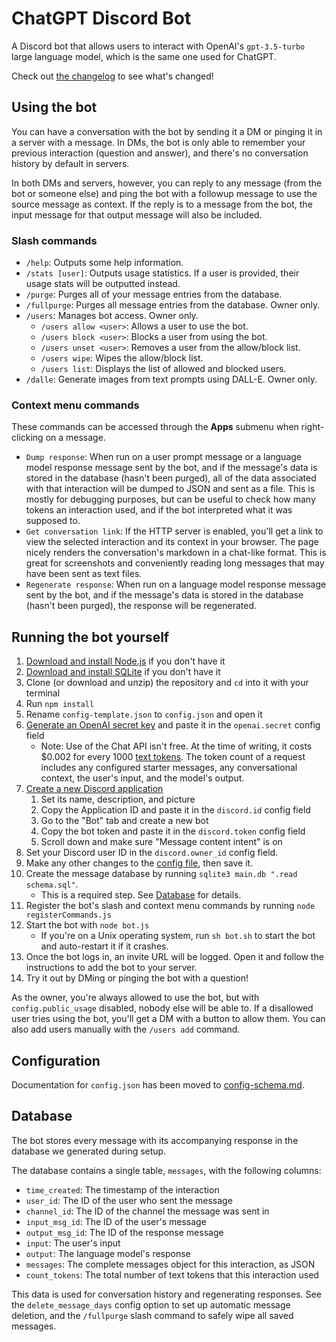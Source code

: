 
# ChatGPT Discord Bot
A Discord bot that allows users to interact with OpenAI's `gpt-3.5-turbo` large language model, which is the same one used for ChatGPT.

Check out [the changelog](/Changelog.md) to see what's changed!

## Using the bot
You can have a conversation with the bot by sending it a DM or pinging it in a server with a message. In DMs, the bot is only able to remember your previous interaction (question and answer), and there's no conversation history by default in servers. 

In both DMs and servers, however, you can reply to any message (from the bot or someone else) and ping the bot with a followup message to use the source message as context. If the reply is to a message from the bot, the input message for that output message will also be included.

### Slash commands
* `/help`: Outputs some help information.
* `/stats [user]`: Outputs usage statistics. If a user is provided, their usage stats will be outputted instead.
* `/purge`: Purges all of your message entries from the database.
* `/fullpurge`: Purges all message entries from the database. Owner only.
* `/users`: Manages bot access. Owner only.
    * `/users allow <user>`: Allows a user to use the bot.
    * `/users block <user>`: Blocks a user from using the bot.
    * `/users unset <user>`: Removes a user from the allow/block list.
    * `/users wipe`: Wipes the allow/block list.
    * `/users list`: Displays the list of allowed and blocked users.
* `/dalle`: Generate images from text prompts using DALL-E. Owner only.

### Context menu commands
These commands can be accessed through the **Apps** submenu when right-clicking on a message.

* `Dump response`: When run on a user prompt message or a language model response message sent by the bot, and if the message's data is stored in the database (hasn't been purged), all of the data associated with that interaction will be dumped to JSON and sent as a file. This is mostly for debugging purposes, but can be useful to check how many tokens an interaction used, and if the bot interpreted what it was supposed to.
* `Get conversation link`: If the HTTP server is enabled, you'll get a link to view the selected interaction and its context in your browser. The page nicely renders the conversation's markdown in a chat-like format. This is great for screenshots and conveniently reading long messages that may have been sent as text files.
* `Regenerate response`: When run on a language model response message sent by the bot, and if the message's data is stored in the database (hasn't been purged), the response will be regenerated.

## Running the bot yourself
1. [Download and install Node.js](https://nodejs.org/en/download/) if you don't have it
1. [Download and install SQLite](https://www.sqlite.org/download.html) if you don't have it
1. Clone (or download and unzip) the repository and `cd` into it with your terminal
1. Run `npm install`
1. Rename `config-template.json` to `config.json` and open it
1. [Generate an OpenAI secret key](https://platform.openai.com/account/api-keys) and paste it in the `openai.secret` config field
    * Note: Use of the Chat API isn't free. At the time of writing, it costs $0.002 for every 1000 [text tokens](https://help.openai.com/en/articles/4936856-what-are-tokens-and-how-to-count-them). The token count of a request includes any configured starter messages, any conversational context, the user's input, and the model's output.
1. [Create a new Discord application](https://discord.com/developers/applications)
    1. Set its name, description, and picture
    1. Copy the Application ID and paste it in the `discord.id` config field
    1. Go to the "Bot" tab and create a new bot
    1. Copy the bot token and paste it in the `discord.token` config field
    1. Scroll down and make sure "Message content intent" is on
1. Set your Discord user ID in the `discord.owner_id` config field.
1. Make any other changes to the [config file](./config-schema.md), then save it.
1. Create the message database by running `sqlite3 main.db ".read schema.sql"`.
    * This is a required step. See [Database](#database) for details.
1. Register the bot's slash and context menu commands by running `node registerCommands.js`
1. Start the bot with `node bot.js`
    * If you're on a Unix operating system, run `sh bot.sh` to start the bot and auto-restart it if it crashes.
1. Once the bot logs in, an invite URL will be logged. Open it and follow the instructions to add the bot to your server.
1. Try it out by DMing or pinging the bot with a question!

As the owner, you're always allowed to use the bot, but with `config.public_usage` disabled, nobody else will be able to. If a disallowed user tries using the bot, you'll get a DM with a button to allow them. You can also add users manually with the `/users add` command.

## Configuration
Documentation for `config.json` has been moved to [config-schema.md](./config-schema.md).

## Database
The bot stores every message with its accompanying response in the database we generated during setup.

The database contains a single table, `messages`, with the following columns:

* `time_created`: The timestamp of the interaction
* `user_id`: The ID of the user who sent the message
* `channel_id`: The ID of the channel the message was sent in
* `input_msg_id`: The ID of the user's message
* `output_msg_id`: The ID of the response message
* `input`: The user's input
* `output`: The language model's response
* `messages`: The complete messages object for this interaction, as JSON
* `count_tokens`: The total number of text tokens that this interaction used

This data is used for conversation history and regenerating responses. See the `delete_message_days` config option to set up automatic message deletion, and the `/fullpurge` slash command to safely wipe all saved messages.
